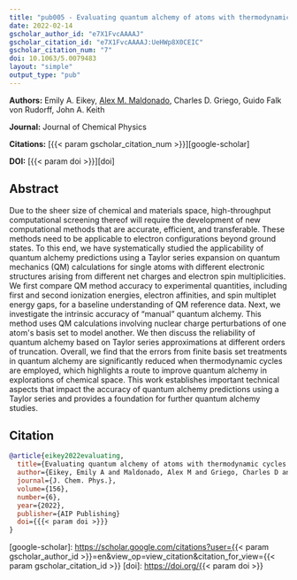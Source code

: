 ```yaml
---
title: "pub005 - Evaluating quantum alchemy of atoms with thermodynamic cycles: Beyond ground electronic states"
date: 2022-02-14
gscholar_author_id: "e7X1FvcAAAAJ"
gscholar_citation_id: "e7X1FvcAAAAJ:UeHWp8X0CEIC"
gscholar_citation_num: "7"
doi: 10.1063/5.0079483
layout: "simple"
output_type: "pub"
---
```


**Authors:** Emily A. Eikey, <u>Alex M. Maldonado</u>, Charles D. Griego, Guido Falk von Rudorff, John A. Keith

**Journal:** Journal of Chemical Physics

**Citations:** [{{< param gscholar_citation_num >}}][google-scholar]

**DOI:** [{{< param doi >}}][doi]

## Abstract

Due to the sheer size of chemical and materials space, high-throughput computational screening thereof will require the development of new computational methods that are accurate, efficient, and transferable.
These methods need to be applicable to electron configurations beyond ground states.
To this end, we have systematically studied the applicability of quantum alchemy predictions using a Taylor series expansion on quantum mechanics (QM) calculations for single atoms with different electronic structures arising from different net charges and electron spin multiplicities.
We first compare QM method accuracy to experimental quantities, including first and second ionization energies, electron affinities, and spin multiplet energy gaps, for a baseline understanding of QM reference data.
Next, we investigate the intrinsic accuracy of “manual” quantum alchemy.
This method uses QM calculations involving nuclear charge perturbations of one atom's basis set to model another.
We then discuss the reliability of quantum alchemy based on Taylor series approximations at different orders of truncation.
Overall, we find that the errors from finite basis set treatments in quantum alchemy are significantly reduced when thermodynamic cycles are employed, which highlights a route to improve quantum alchemy in explorations of chemical space.
This work establishes important technical aspects that impact the accuracy of quantum alchemy predictions using a Taylor series and provides a foundation for further quantum alchemy studies.

## Citation

```bibtex
@article{eikey2022evaluating,
  title={Evaluating quantum alchemy of atoms with thermodynamic cycles: Beyond ground electronic states},
  author={Eikey, Emily A and Maldonado, Alex M and Griego, Charles D and von Rudorff, Guido Falk and Keith, John A},
  journal={J. Chem. Phys.},
  volume={156},
  number={6},
  year={2022},
  publisher={AIP Publishing}
  doi={{{< param doi >}}}
}
```

<!-- LINKS -->

[google-scholar]: https://scholar.google.com/citations?user={{< param gscholar_author_id >}}=en&view_op=view_citation&citation_for_view={{< param gscholar_citation_id >}}
[doi]: https://doi.org/{{< param doi >}}

